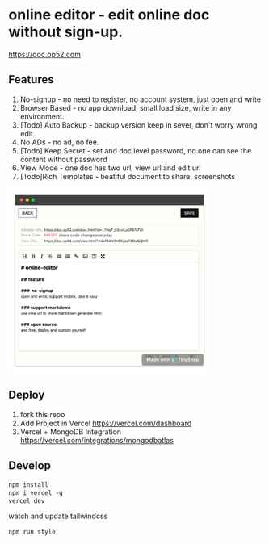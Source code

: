 # online editor - edit online doc without sign-up.

https://doc.op52.com

## Features

1. No-signup - no need to register, no account system, just open and write
2. Browser Based - no app download, small load size, write in any environment.
3. [Todo] Auto Backup - backup version keep in sever, don't worry wrong edit.
4. No ADs - no ad, no fee.
5. [Todo] Keep Secret - set and doc level password, no one can see the content without password
6. View Mode - one doc has two url, view url and edit url
7. [Todo]Rich Templates - beatiful document to share, screenshots
 
 <img src="public/resources/screenshot.png" style="width:400px" alt="screenshot"/>

 
## Deploy

1. fork this repo
2. Add Project in Vercel https://vercel.com/dashboard
3. Vercel + MongoDB Integration https://vercel.com/integrations/mongodbatlas


## Develop

```
npm install
npm i vercel -g
vercel dev
```

watch and update tailwindcss

```
npm run style
```

